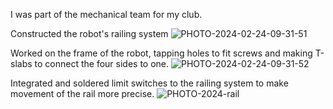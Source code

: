 I was part of the mechanical team for my club.

 Constructed the robot's railing system
![PHOTO-2024-02-24-09-31-51](https://github.com/nzs2401/NatashaSieh/assets/116852829/2ec1cf5a-533f-47b0-9c13-b89c075f362d)

 Worked on the frame of the robot, tapping holes to fit screws and making T-slabs to connect the four sides to one.
![PHOTO-2024-02-24-09-31-52](https://github.com/nzs2401/NatashaSieh/assets/116852829/2f78c93c-677a-4164-8470-e086ebd20ad8)

Integrated and soldered limit switches to the railing system to make movement of the rail more precise.
![PHOTO-2024-rail](https://github.com/nzs2401/NatashaSieh/assets/116852829/6cbea959-14a9-43e8-93be-2d0b07901191)
